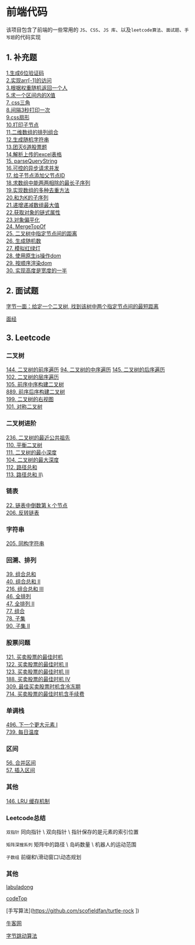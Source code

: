 # 前端代码

该项目包含了前端的一些常用的 `JS`、`CSS`、`JS 库`、以及`leetcode算法`、`面试题`、`手写题`的代码实现

## 1. 补充题
[1.生成6位验证码](https://github.com/amelia-coding/coding/blob/master/！补充题%201.生成6位验证码.js)\
[2.实现arr[-1]的访问](https://github.com/amelia-coding/coding/blob/master/！补充题%202.实现arr[-1]的访问.js)\
[3.根据权重随机返回一个人](https://github.com/amelia-coding/coding/blob/master/！补充题%203.根据权重随机返回一个人.js)\
[5.求一个区间内的X值](https://github.com/amelia-coding/coding/blob/master/！补充题%205.求一个区间内的X值.js)\
[7. css三角](https://github.com/amelia-coding/coding/blob/master/！补充题%207.css三角.js)\
[8.间隔3秒打印一次](https://github.com/amelia-coding/coding/blob/master/！补充题%208.间隔3秒打印一次.js)\
[9.css扇形](https://github.com/amelia-coding/coding/blob/master/！补充题%209.css扇形.js)\
[10.打印子节点](https://github.com/amelia-coding/coding/blob/master/！补充题%2010.打印子节点.js.js)\
[11.二维数组的排列组合](https://github.com/amelia-coding/coding/blob/master/！补充题%2011.二维数组的排列组合.js)\
[12.生成随机字符串](https://github.com/amelia-coding/coding/blob/master/！补充题%2012.生成随机字符串.js)\
[13.团灭6道股票题](https://github.com/amelia-coding/coding/blob/master/！补充题%2013.团灭6道股票题.js)\
[14.解析上传的excel表格](https://github.com/amelia-coding/coding/blob/master/！补充题%2014.解析上传的excel表格.js)\
[15. parseQueryString](https://github.com/amelia-coding/coding/blob/master/！补充题%2015.解析url参数.js)\
[16.可控的异步请求并发](https://github.com/amelia-coding/coding/blob/master/！补充题%2016.可控的异步请求并发.js)\
[17. 给子节点添加父节点ID](https://github.com/amelia-coding/coding/blob/master/！补充题%2017.给子节点添加父节点ID.js)\
[18.求数组中能两两相除的最长子序列](https://github.com/amelia-coding/coding/blob/master/！补充题%2018.求数组中能两两相除的最长子序列.js)\
[19.实现数组的多种去重方法](https://github.com/amelia-coding/coding/blob/master/！补充题%2019.实现数组的多种去重方法.js)\
[20.和为K的子序列](https://github.com/amelia-coding/coding/blob/master/！补充题%2020.和为K的子序列.js)\
[21.递增递减数组最大值](https://github.com/amelia-coding/coding/blob/master/！补充题%2021.递增递减数组最大值.js)\
[22.获取对象的链式属性](https://github.com/amelia-coding/coding/blob/master/！补充题%2019.获取对象的链式属性.js)\
[23.对象偏平化](https://github.com/amelia-coding/coding/blob/master/！补充题%20123.对象偏平化.js)\
[24. MergeTopOf](https://github.com/amelia-coding/coding/blob/master/！补充题%2024.MergeTopOf.js)\
[25. 二叉树中指定节点间的距离](https://github.com/amelia-coding/coding/blob/master/！补充题%2025.二叉树中指定节点间的距离.js)\
[26. 生成随机数](https://github.com/amelia-coding/coding/blob/master/！补充题%2026.生成随机数.js)\
[27. 模拟红绿灯](https://github.com/amelia-coding/coding/blob/master/！补充题%2027.模拟红绿灯.js)\
[28. 使用原生js操作dom](https://github.com/amelia-coding/coding/blob/master/！补充题%2028.使用原生js操作dom.js)\
[29. 按顺序渲染dom](https://github.com/amelia-coding/coding/blob/master/！补充题%2029.按顺序渲染dom.js)\
[30. 实现高度是宽度的一半](https://github.com/amelia-coding/coding/blob/master/！补充题%2030.实现高度是宽度的一半.js)


## 2. 面试题

[字节一面：给定一个二叉树, 找到该树中两个指定节点间的最短距离](https://github.com/sisterAn/JavaScript-Algorithms/issues/82)

[面经](https://github.com/amelia-coding/coding/blob/master/面经.md)

## 3. Leetcode

### 二叉树

[144. 二叉树的前序遍历](https://github.com/amelia-coding/coding/blob/master/144.%20二叉树的前序遍历.js?_blank)
[94. 二叉树的中序遍历](https://github.com/amelia-coding/coding/blob/master/94.%20二叉树的中序遍历.js?_blank)
[145. 二叉树的后序遍历](https://github.com/amelia-coding/coding/blob/master/145.%20二叉树的后序遍历.js?_blank)\
[102. 二叉树的层序遍历](https://github.com/amelia-coding/coding/blob/master/102.%20二叉树的层序遍历.js?_blank)\
[105. 前序中序构建二叉树](https://github.com/amelia-coding/coding/blob/master/105.%20前序中序构建二叉树.js?_blank)\
[889. 前序后序构建二叉树](https://github.com/amelia-coding/coding/blob/master/889.%20前序后序构建二叉树.js?_blank)\
[199. 二叉树的右视图](https://github.com/amelia-coding/coding/blob/master/199.%20二叉树的右视图.js?_blank)\
[101. 对称二叉树](https://github.com/amelia-coding/coding/blob/master/101.%20对称二叉树.js?_blank)

### 二叉树进阶

[236. 二叉树的最近公共祖先](https://github.com/amelia-coding/coding/blob/master/236.%20二叉树的最近公共祖先.js)\
[110. 平衡二叉树](https://github.com/amelia-coding/coding/blob/master/110.%20平衡二叉树.js)\
[111. 二叉树的最小深度](https://github.com/amelia-coding/coding/blob/master/111.%20二叉树的最小深度.js)\
[104. 二叉树的最大深度](https://github.com/amelia-coding/coding/blob/master/104.%20二叉树的最大深度.js)\
[112. 路径总和](https://github.com/amelia-coding/coding/blob/master/112.%20路径总和.js)\
[113. 路径总和 II](https://github.com/amelia-coding/coding/blob/master/113.%20路径总和%20II.js)\

### 链表

[22. 链表中倒数第 k 个节点](https://github.com/amelia-coding/coding/blob/master/22.%20链表中倒数第k个节点.js)\
[206. 反转链表](https://github.com/amelia-coding/coding/blob/master/206.%20反转链表.js)

### 字符串

[205. 同构字符串](https://github.com/amelia-coding/coding/blob/master/205.%20同构字符串.js)


### 回溯、排列

[39. 组合总和](https://github.com/amelia-coding/coding/blob/master/39.%20组合总和.js)\
[40. 组合总和 II](https://github.com/amelia-coding/coding/blob/master/40.%20组合总和%20II.js)\
[216. 组合总和 III](https://github.com/amelia-coding/coding/blob/master/216.%20组合总和%20III.js)\
[46. 全排列](https://github.com/amelia-coding/coding/blob/master/46.%20全排列.js)\
[47. 全排列 II](https://github.com/amelia-coding/coding/blob/master/47.%20全排列%20II.js)\
[77. 组合](https://github.com/amelia-coding/coding/blob/master/77.%20组合.js)\
[78. 子集](https://github.com/amelia-coding/coding/blob/master/78.子集.js)\
[90. 子集 II](https://github.com/amelia-coding/coding/blob/master/90.%20子集%20II.js)

### 股票问题

[121. 买卖股票的最佳时机](https://github.com/amelia-coding/coding/blob/master/121.%20买卖股票的最佳时机.js)\
[122. 买卖股票的最佳时机 II](https://github.com/amelia-coding/coding/blob/master/122.%20买卖股票的最佳时机%20II.js)\
[123. 买卖股票的最佳时机 III](https://github.com/amelia-coding/coding/blob/master/123.%20买卖股票的最佳时机%20III.js)\
[188. 买卖股票的最佳时机 IV](https://github.com/amelia-coding/coding/blob/master/188.%20买卖股票的最佳时机%20IV.js)\
[309. 最佳买卖股票时机含冷冻期](https://github.com/amelia-coding/coding/blob/master/309.%20最佳买卖股票时机含冷冻期.js)\
[714. 买卖股票的最佳时机含手续费](https://github.com/amelia-coding/coding/blob/master/714.%20买卖股票的最佳时机含手续费.js)

### 单调栈

[496. 下一个更大元素 I](https://github.com/amelia-coding/coding/blob/master/206.%20反转链表.js)\
[739. 每日温度](https://github.com/amelia-coding/coding/blob/master/206.%20反转链表.js)

### 区间

[56. 合并区间](https://github.com/amelia-coding/coding/blob/master/56.%20合并区间.js)\
[57. 插入区间](https://github.com/amelia-coding/coding/blob/master/57.%20插入区间.js)

### 其他

[146. LRU 缓存机制](https://github.com/amelia-coding/coding/blob/master/146.%20LRU缓存机制.js)


### Leetcode总结

`双指针` 同向指针 \ 双向指针 \ 指针保存的是元素的索引位置

`矩阵深搜系列` 矩阵中的路径 \ 岛屿数量 \ 机器人的运动范围

`子数组` 前缀和\滑动窗口\动态规划

### 其他

[labuladong](https://mp.weixin.qq.com/s/sT6_sHuptgwg9A4KxQfGSg)

[codeTop](https://codetop.cc/home)

[手写算法](https://github.com/scofieldfan/turtle-rock ])

[牛客网](https://www.nowcoder.com/exam/oj?page=1&pageSize=100&search=&tab=%E7%AE%97%E6%B3%95%E7%AF%87&topicId=117)

[字节跳动算法](https://juejin.cn/post/6947842412102287373)

